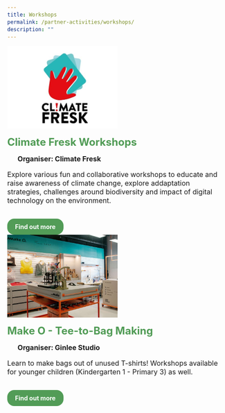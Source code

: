 ```yaml
---
title: Workshops
permalink: /partner-activities/workshops/
description: ""
---
```

<style>
  .row_custom {
    gap: 1rem;
    flex-wrap: wrap;
  }

  .programmes__item {
    flex: 0 1 calc(33% - 0.5rem) !important;
    display: flex;
    flex-direction: column;
    justify-content: space-between;
  }

  .programmes__item__header > img {
    margin: 0;
    width: 255px;
    height: 191px;
    object-fit: cover;
    object-position: center;
  }

  .programmes__item__header > h2 {
    color: black;
    font-size: 1.5rem;
    line-height: 1.5rem;
    margin: 1rem 0 0.5rem;
    font-weight: bold;
    color: #509b55;
  }

  .programmes__item__detail > ul {
    display: flex;
    flex-direction: column;
    list-style-type: none;
    margin: 1rem 0;
  }

  .programmes__item__detail > ul > li {
    margin: 0;
    font-size: 1rem;
    line-height: 1.25;
  }

  .programmes__item__detail > ul > li:last-child {
    margin: 0;
  }

  .programmes__item__body > p {
    font-size: 1rem;
    line-height: 1.25;
  }

  .programmes__item__actions {
    display: flex;
    align-items: center;
    margin-top: 1rem;
    gap: 0.5rem;
  }

  .programmes__item__actions > a {
    border: 2px solid black;
    padding: 0.5rem 1rem;
    height: fit-content;
    border-radius: 1rem;
    background-color: transparent;
    cursor: pointer;
    font-weight: bold;
    text-decoration: none;
    margin-bottom: 0;
  }

  .programmes__item__actions > .button-primary {
    background-color: #529c57;
    border: 2px solid #529c57;
    color: white !important;
  }

  .programmes__item__actions > .button-secondary {
    border: 2px solid #43b453;
    color: #43b453 !important;
  }
</style>

<div class="row row_custom">
  <!-- Climate Fresk workshops -->
  <div class="programmes__item col is-one-third">
    <div class="programmes__item__wrapper">
      <div class="programmes__item__header">
        <img src="/images/Workshop%20&amp;%20Talks/climatefresk.jpg">
        <h2>Climate Fresk Workshops</h2>
      </div>
      <div class="programmes__item__detail">
        <ul>
          <li><strong>Organiser: Climate Fresk</strong></li>
        </ul>
      </div>
      <div class="programmes__item__body">
        <p>
          Explore various fun and collaborative workshops to educate and raise awareness of climate change, explore addaptation strategies, challenges around biodiversity and impact of digital technology on the environment.
        </p>
      </div>
    </div>
    <div class="programmes__item__actions">
      <a href="/climate-fresk/" class="button-primary">
        Find out more
      </a>
    </div>
  </div>
	  <!-- Make O - Tee to Bag Making -->
  <div class="programmes__item col is-one-third">
    <div class="programmes__item__wrapper">
      <div class="programmes__item__header">
        <img src="/images/Workshop%20&amp;%20Talks/ginlee.jpg">
        <h2>Make O - Tee-to-Bag Making</h2>
      </div>
      <div class="programmes__item__detail">
        <ul>
          <li><strong>Organiser: Ginlee Studio</strong></li>
        </ul>
      </div>
      <div class="programmes__item__body">
        <p>
Learn to make bags out of unused T-shirts! Workshops available for younger children (Kindergarten 1 - Primary 3) as well.        </p>
      </div>
    </div>
    <div class="programmes__item__actions">
      <a href="/make-o/" class="button-primary">
        Find out more
      </a>
    </div>
  </div></div>